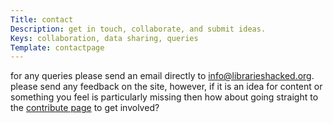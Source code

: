 ```yaml
---
Title: contact
Description: get in touch, collaborate, and submit ideas.
Keys: collaboration, data sharing, queries
Template: contactpage
---
```


for any queries please send an email directly to [info@librarieshacked.org](mailto:info@librarieshacked.org).  please send any feedback on the site, however, if it is an idea for content or something you feel is particularly missing then how about going straight to the [contribute page](/contribute) to get involved?